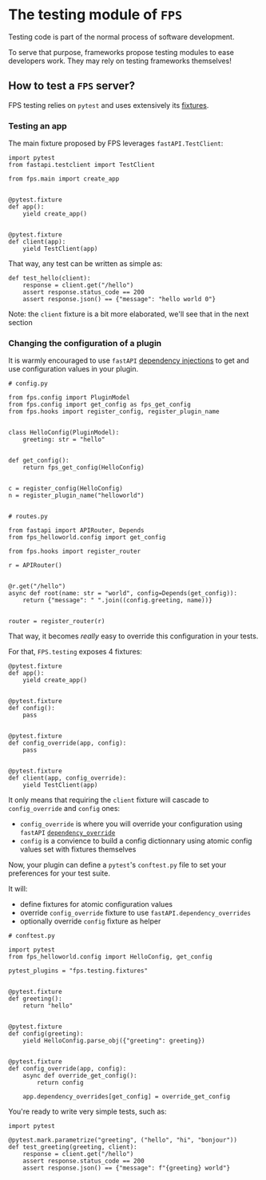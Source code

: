 # The testing module of `FPS`

Testing code is part of the normal process of software development.

To serve that purpose, frameworks propose testing modules to ease developers work. They may rely on testing frameworks themselves!


## How to test a `FPS` server?

FPS testing relies on `pytest` and uses extensively its [fixtures](https://docs.pytest.org/en/6.2.x/fixture.html).


### Testing an app

The main fixture proposed by FPS leverages `fastAPI.TestClient`:

```
import pytest
from fastapi.testclient import TestClient

from fps.main import create_app


@pytest.fixture
def app():
    yield create_app()


@pytest.fixture
def client(app):
    yield TestClient(app)

```

That way, any test can be written as simple as:

```
def test_hello(client):
    response = client.get("/hello")
    assert response.status_code == 200
    assert response.json() == {"message": "hello world 0"}
```

Note: the `client` fixture is a bit more elaborated, we'll see that in the next section


### Changing the configuration of a plugin

It is warmly encouraged to use `fastAPI` [dependency injections](https://fastapi.tiangolo.com/tutorial/dependencies/) to get and use configuration values in your plugin.

```
# config.py

from fps.config import PluginModel
from fps.config import get_config as fps_get_config
from fps.hooks import register_config, register_plugin_name


class HelloConfig(PluginModel):
    greeting: str = "hello"


def get_config():
    return fps_get_config(HelloConfig)


c = register_config(HelloConfig)
n = register_plugin_name("helloworld")


# routes.py

from fastapi import APIRouter, Depends
from fps_helloworld.config import get_config

from fps.hooks import register_router

r = APIRouter()


@r.get("/hello")
async def root(name: str = "world", config=Depends(get_config)):
    return {"message": " ".join((config.greeting, name))}


router = register_router(r)

```

That way, it becomes *really* easy to override this configuration in your tests.

For that, `FPS.testing` exposes 4 fixtures:

```
@pytest.fixture
def app():
    yield create_app()


@pytest.fixture
def config():
    pass


@pytest.fixture
def config_override(app, config):
    pass


@pytest.fixture
def client(app, config_override):
    yield TestClient(app)
```

It only means that requiring the `client` fixture will cascade to `config_override` and `config` ones:
- `config_override` is where you will override your configuration using `fastAPI` [`dependency_override`](https://fastapi.tiangolo.com/advanced/testing-dependencies/)
- `config` is a convience to build a config dictionnary using atomic config values set with fixtures themselves

Now, your plugin can define a `pytest`'s `conftest.py` file to set your preferences for your test suite.

It will:
- define fixtures for atomic configuration values
- override `config_override` fixture to use `fastAPI.dependency_overrides`
- optionally override `config` fixture as helper

```
# conftest.py

import pytest
from fps_helloworld.config import HelloConfig, get_config

pytest_plugins = "fps.testing.fixtures"


@pytest.fixture
def greeting():
    return "hello"


@pytest.fixture
def config(greeting):
    yield HelloConfig.parse_obj({"greeting": greeting})


@pytest.fixture
def config_override(app, config):
    async def override_get_config():
        return config

    app.dependency_overrides[get_config] = override_get_config
```

You're ready to write very simple tests, such as:

```
import pytest

@pytest.mark.parametrize("greeting", ("hello", "hi", "bonjour"))
def test_greeting(greeting, client):
    response = client.get("/hello")
    assert response.status_code == 200
    assert response.json() == {"message": f"{greeting} world"}
```
